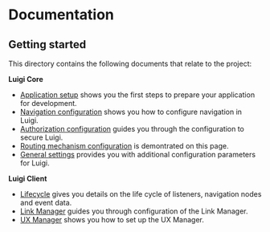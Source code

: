 # Documentation

## Getting started

This directory contains the following documents that relate to the project:

**Luigi Core**

* [Application setup](application-setup.md) shows you the first steps to prepare your application for development.
* [Navigation configuration](navigation-configuration.md) shows you how to configure navigation in Luigi.
* [Authorization configuration](authorization-configuration.md) guides you through the configuration to secure Luigi.
* [Routing mechanism configuration](router-configuration.md) is demontrated on this page.
* [General settings](general-settings.md) provides you with additional configuration parameters for Luigi.

**Luigi Client**

* [Lifecycle](docs/lifecycle.md) gives you details on the life cycle of listeners, navigation nodes and event data.
* [Link Manager](docs/link-manager.md) guides you through configuration of the Link Manager.
* [UX Manager](docs/ux-manager.md) shows you how to set up the UX Manager.